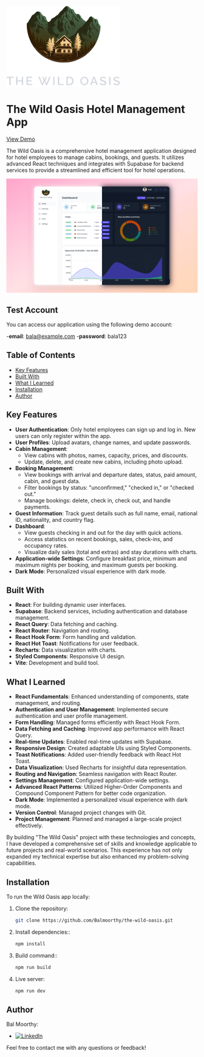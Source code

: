 ![Logo](./public/logo-dark.png)

# The Wild Oasis Hotel Management App

[View Demo](https://the-hotel-wild-oasis-demo.vercel.app)

The Wild Oasis is a comprehensive hotel management application designed for hotel employees to manage cabins, bookings, and guests. It utilizes advanced React techniques and integrates with Supabase for backend services to provide a streamlined and efficient tool for hotel operations.

![Home Page](./public/thumbnail-preview.png)


## Test Account

You can access our application using the following demo account:

-**email**: bala@example.com
-**password**: bala123

## Table of Contents

- [Key Features](#key-features)
- [Built With](#built-with)
- [What I Learned](#what-i-learned)
- [Installation](#installation)
- [Author](#author)

## Key Features

- **User Authentication**: Only hotel employees can sign up and log in. New users can only register within the app.
- **User Profiles**: Upload avatars, change names, and update passwords.
- **Cabin Management**:
  - View cabins with photos, names, capacity, prices, and discounts.
  - Update, delete, and create new cabins, including photo upload.
- **Booking Management**:
  - View bookings with arrival and departure dates, status, paid amount, cabin, and guest data.
  - Filter bookings by status: "unconfirmed," "checked in," or "checked out."
  - Manage bookings: delete, check in, check out, and handle payments.
- **Guest Information**: Track guest details such as full name, email, national ID, nationality, and country flag.
- **Dashboard**:
  - View guests checking in and out for the day with quick actions.
  - Access statistics on recent bookings, sales, check-ins, and occupancy rates.
  - Visualize daily sales (total and extras) and stay durations with charts.
- **Application-wide Settings**: Configure breakfast price, minimum and maximum nights per booking, and maximum guests per booking.
- **Dark Mode**: Personalized visual experience with dark mode.

## Built With

- **React**: For building dynamic user interfaces.
- **Supabase**: Backend services, including authentication and database management.
- **React Query**: Data fetching and caching.
- **React Router**: Navigation and routing.
- **React Hook Form**: Form handling and validation.
- **React Hot Toast**: Notifications for user feedback.
- **Recharts**: Data visualization with charts.
- **Styled Components**: Responsive UI design.
- **Vite**: Development and build tool.

## What I Learned

- **React Fundamentals**: Enhanced understanding of components, state management, and routing.
- **Authentication and User Management**: Implemented secure authentication and user profile management.
- **Form Handling**: Managed forms efficiently with React Hook Form.
- **Data Fetching and Caching**: Improved app performance with React Query.
- **Real-time Updates**: Enabled real-time updates with Supabase.
- **Responsive Design**: Created adaptable UIs using Styled Components.
- **Toast Notifications**: Added user-friendly feedback with React Hot Toast.
- **Data Visualization**: Used Recharts for insightful data representation.
- **Routing and Navigation**: Seamless navigation with React Router.
- **Settings Management**: Configured application-wide settings.
- **Advanced React Patterns**: Utilized Higher-Order Components and Compound Component Pattern for better code organization.
- **Dark Mode**: Implemented a personalized visual experience with dark mode.
- **Version Control**: Managed project changes with Git.
- **Project Management**: Planned and managed a large-scale project effectively.

By building "The Wild Oasis" project with these technologies and concepts, I have developed a comprehensive set of skills and knowledge applicable to future projects and real-world scenarios. This experience has not only expanded my technical expertise but also enhanced my problem-solving capabilities.

## Installation

To run the Wild Oasis app locally:

1. Clone the repository:
   ```bash
   git clone https://github.com/Balmoorthy/the-wild-oasis.git
   ```
2. Install dependencies::
   ```bash
   npm install
   ```
3. Build command::
   ```bash
   npm run build
   ```
4. Live server:
   ```bash
   npm run dev
   ```

## Author

Bal Moorthy:

- [![LinkedIn](https://img.shields.io/badge/LinkedIn-0077B5?style=for-the-badge&logo=linkedin&logoColor=white)](https://www.linkedin.com/in/bal-moorthy/)

Feel free to contact me with any questions or feedback!
